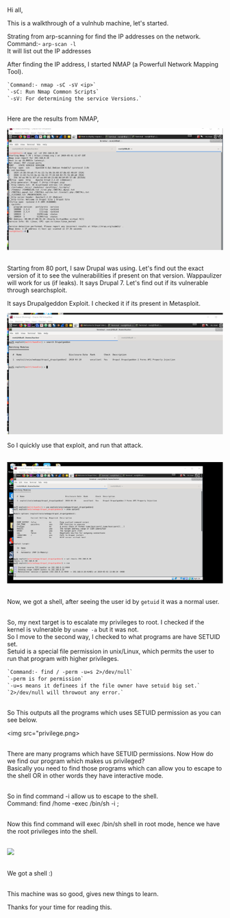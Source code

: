 Hi all,

This is a walkthrough of a vulnhub machine, let's started.

Strating from arp-scanning for find the IP addresses on the network.
Command:- `arp-scan -l`<br>
It will list out the IP addresses
	
After finding the IP address, I started NMAP (a Powerfull Network Mapping Tool).<br>

	`Command:- nmap -sC -sV <ip>`
	`-sC: Run Nmap Common Scripts`
	`-sV: For determining the service Versions.`
	
<br>Here are the results from NMAP,<br>

<img src="nmap-scan.png">

<br>Starting from 80 port, I saw Drupal was using. Let's find out the exact version of it to see the vulnerabilities if present on that version. Wappaulizer will work for us (if leaks). It says Drupal 7.
Let's find out if its vulnerable through searchsploit.

It says Drupalgeddon Exploit. I checked it if its present in Metasploit.

<img src="drupal.png">

So I quickly use that exploit, and run that attack. 

<br><img src="meterpreter.png">

<br>Now, we got a shell, after seeing the user id by `getuid` it was a normal user.

<br>So, my next target is to escalate my privileges to root. I checked if the kernel is vulnerable by `uname -a` but it was not.
<br>So I move to the second way, I checked to what programs are have SETUID set. 
<br>Setuid is a special file permission in unix/Linux, which permits the user to run that program with higher privileges.<br>
	
	`Command:- find / -perm -u=s 2>/dev/null`
	`-perm is for permission`
	`-u=s means it definees if the file owner have setuid big set.`
	`2>/dev/null will throwout any error.`
	
<br>So This outputs all the programs which uses SETUID permission as you can see below.<br>

<img src="privilege.png>

<br>There are many programs which have SETUID permissions. Now How do we find our program which makes us privileged?
<br>Basically you need to find those programs which can allow you to escape to the shell OR in other words they have interactive mode. 

<br>So in find command -i allow us to escape to the shell.<br>
	Command: find /home -exec /bin/sh -i \;

<br>Now this find command will exec /bin/sh shell in root mode, hence we have the root privileges into the shell.

<br><img src="root.png">

<br>We got a shell :)	

<br>This machine was so good, gives new things to learn. <br>

Thanks for your time for reading this. 
